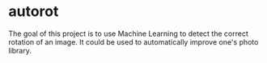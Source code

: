 # autorot

The goal of this project is to use Machine Learning to detect the correct rotation of an image. It could be used to automatically improve one's photo library.
